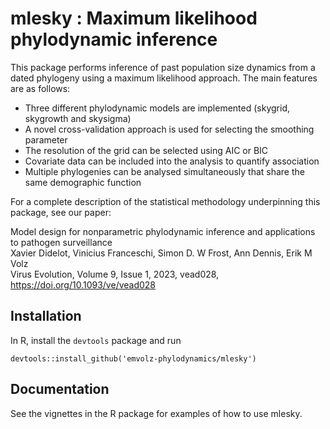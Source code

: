 
<!-- README.md is generated from README.Rmd. Please edit that file -->

# mlesky : Maximum likelihood phylodynamic inference

This package performs inference of past population size dynamics from a
dated phylogeny using a maximum likelihood approach. The main features
are as follows:

  - Three different phylodynamic models are implemented (skygrid,
    skygrowth and skysigma)
  - A novel cross-validation approach is used for selecting the
    smoothing parameter
  - The resolution of the grid can be selected using AIC or BIC
  - Covariate data can be included into the analysis to quantify
    association
  - Multiple phylogenies can be analysed simultaneously that share the
    same demographic function

For a complete description of the statistical methodology underpinning
this package, see our paper:

Model design for nonparametric phylodynamic inference and applications
to pathogen surveillance  
Xavier Didelot, Vinicius Franceschi, Simon D. W Frost, Ann Dennis, Erik
M Volz  
Virus Evolution, Volume 9, Issue 1, 2023, vead028,
<https://doi.org/10.1093/ve/vead028>

## Installation

In R, install the `devtools` package and run

    devtools::install_github('emvolz-phylodynamics/mlesky')

## Documentation

See the vignettes in the R package for examples of how to use mlesky.

